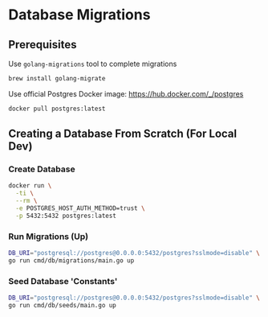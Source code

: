 # Database Migrations

## Prerequisites

Use `golang-migrations` tool to complete migrations

```sh
brew install golang-migrate 
```

Use official Postgres Docker image: https://hub.docker.com/_/postgres

```sh
docker pull postgres:latest
```

## Creating a Database From Scratch (For Local Dev)

### Create Database

```sh
docker run \
  -ti \
  --rm \
  -e POSTGRES_HOST_AUTH_METHOD=trust \
  -p 5432:5432 postgres:latest
```

### Run Migrations (Up)

```sh
DB_URI="postgresql://postgres@0.0.0.0:5432/postgres?sslmode=disable" \
go run cmd/db/migrations/main.go up
```

### Seed Database 'Constants'

```sh
DB_URI="postgresql://postgres@0.0.0.0:5432/postgres?sslmode=disable" \
go run cmd/db/seeds/main.go up
```
